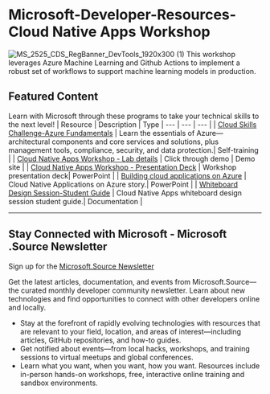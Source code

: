 # Microsoft-Developer-Resources-Cloud Native Apps Workshop
 ![MS_2525_CDS_RegBanner_DevTools_1920x300 (1)](https://user-images.githubusercontent.com/107423518/180083692-13dcdf47-0f75-4aaf-b50e-5d037f611206.jpg)
 This workshop leverages Azure Machine Learning and Github Actions to implement a robust set of workflows to support machine learning models in production.

## Featured Content
Learn with Microsoft through these programs to take your technical skills to the next level!
| Resource | Description | Type
| --- | --- | --- |
| [Cloud Skills Challenge-Azure Fundamentals](https://learn.microsoft.com/en-us/users/sandramarin/collections/n6ga8m0jkgrwk) | Learn the essentials of Azure—architectural components and core services and solutions, plus management tools, compliance, security, and data protection.| Self-training |
| [Cloud Native Apps Workshop - Lab details](https://mslabs.cloudguides.com/guides/Cloud%20Native%20Apps%20with%20Kubernetes) | Click through demo | Demo site |
| [Cloud Native Apps Workshop - Presentation Deck](https://assetsprod.microsoft.com/mpn/en-us/msft-azure-immersion-workshop-cloud-native-apps-presenter-deck-nov-2022.pptx) | Workshop presentation deck| PowerPoint |
| [Building cloud applications on Azure](https://assetsprod.microsoft.com/mpn/en-us/aiw-cloud-native-apps-journey.pptx) | Cloud Native Applications on Azure story.| PowerPoint |
| [Whiteboard Design Session-Student Guide](https://assetsprod.microsoft.com/mpn/en-us/whiteboard-design-session-student-guide.docx) | Cloud Native Apps whiteboard design session student guide.| Documentation |

---

## Stay Connected with Microsoft - Microsoft .Source Newsletter
Sign up for the [Microsoft.Source Newsletter](https://azure.microsoft.com/en-us/resources/join-the-azure-developer-community/)

Get the latest articles, documentation, and events from Microsoft.Source—the curated monthly developer community newsletter. Learn about new technologies and find opportunities to connect with other developers online and locally.

- Stay at the forefront of rapidly evolving technologies with resources that are relevant to your field, location, and areas of interest—including articles, GitHub repositories, and how-to guides.
- Get notified about events—from local hacks, workshops, and training sessions to virtual meetups and global conferences.
- Learn what you want, when you want, how you want. Resources include in-person hands-on workshops, free, interactive online training and sandbox environments.


<!--

 Command | Description | New |
| --------------------- | --------------------- | --|
| `git status` | List all *new or modified* files |
| `git diff` | Show file differences that **haven't been** staged |



|             |          Grouping           ||
First Header  | Second Header | Third Header |
 ------------ | :-----------: | -----------: |
Content       |          *Long Cell*        ||
Content       |   **Cell**    |         Cell |


|             |          Grouping           ||
First Header  | Second Header | Third Header |
 ------------ | :-----------: | -----------: |
 [Azure Samples](https://github.com/azure-samples)       |          Microsoft Azure code samples and examples in .NET, Java, Python, Node.js, PHP and Ruby        | Column S|
[Azure Samples](https://github.com/azure-samples)       |          Series of workshops for hands-on experience working with Azure Cosmos DB using the SQL API, JavaScript and .NET Core SDK.          | Column S|
Content       |   **Cell**    |         Cell |

>
